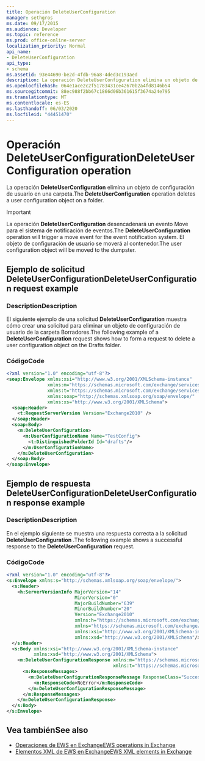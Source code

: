 ```yaml
---
title: Operación DeleteUserConfiguration
manager: sethgros
ms.date: 09/17/2015
ms.audience: Developer
ms.topic: reference
ms.prod: office-online-server
localization_priority: Normal
api_name:
- DeleteUserConfiguration
api_type:
- schema
ms.assetid: 93e44690-be2d-4fdb-96a8-4ded3c193aed
description: La operación DeleteUserConfiguration elimina un objeto de configuración de usuario en una carpeta.
ms.openlocfilehash: 064e1ace2c2f51783431ce42670b2a4fd8146b54
ms.sourcegitcommit: 88ec988f2bb67c1866d06b361615f3674a24e795
ms.translationtype: MT
ms.contentlocale: es-ES
ms.lasthandoff: 06/03/2020
ms.locfileid: "44451470"
---
```

# <a name="deleteuserconfiguration-operation"></a><span data-ttu-id="d9a39-103">Operación DeleteUserConfiguration</span><span class="sxs-lookup"><span data-stu-id="d9a39-103">DeleteUserConfiguration operation</span></span>

<span data-ttu-id="d9a39-104">La operación **DeleteUserConfiguration** elimina un objeto de configuración de usuario en una carpeta.</span><span class="sxs-lookup"><span data-stu-id="d9a39-104">The **DeleteUserConfiguration** operation deletes a user configuration object on a folder.</span></span> 
  
> [!IMPORTANT]
> <span data-ttu-id="d9a39-105">La operación **DeleteUserConfiguration** desencadenará un evento Move para el sistema de notificación de eventos.</span><span class="sxs-lookup"><span data-stu-id="d9a39-105">The **DeleteUserConfiguration** operation will trigger a move event for the event notification system.</span></span> <span data-ttu-id="d9a39-106">El objeto de configuración de usuario se moverá al contenedor.</span><span class="sxs-lookup"><span data-stu-id="d9a39-106">The user configuration object will be moved to the dumpster.</span></span> 
  
## <a name="deleteuserconfiguration-request-example"></a><span data-ttu-id="d9a39-107">Ejemplo de solicitud DeleteUserConfiguration</span><span class="sxs-lookup"><span data-stu-id="d9a39-107">DeleteUserConfiguration request example</span></span>

### <a name="description"></a><span data-ttu-id="d9a39-108">Description</span><span class="sxs-lookup"><span data-stu-id="d9a39-108">Description</span></span>

<span data-ttu-id="d9a39-109">El siguiente ejemplo de una solicitud **DeleteUserConfiguration** muestra cómo crear una solicitud para eliminar un objeto de configuración de usuario de la carpeta Borradores.</span><span class="sxs-lookup"><span data-stu-id="d9a39-109">The following example of a **DeleteUserConfiguration** request shows how to form a request to delete a user configuration object on the Drafts folder.</span></span> 
  
### <a name="code"></a><span data-ttu-id="d9a39-110">Código</span><span class="sxs-lookup"><span data-stu-id="d9a39-110">Code</span></span>

```XML
<?xml version="1.0" encoding="utf-8"?>
<soap:Envelope xmlns:xsi="http://www.w3.org/2001/XMLSchema-instance"
               xmlns:m="https://schemas.microsoft.com/exchange/services/2006/messages"
               xmlns:t="https://schemas.microsoft.com/exchange/services/2006/types"
               xmlns:soap="http://schemas.xmlsoap.org/soap/envelope/"
               xmlns:xs="http://www.w3.org/2001/XMLSchema">
  <soap:Header>
    <t:RequestServerVersion Version="Exchange2010" />
  </soap:Header>
  <soap:Body>
    <m:DeleteUserConfiguration>
      <m:UserConfigurationName Name="TestConfig">
        <t:DistinguishedFolderId Id="drafts"/>
      </m:UserConfigurationName>
    </m:DeleteUserConfiguration>
  </soap:Body>
</soap:Envelope>
```

## <a name="deleteuserconfiguration-response-example"></a><span data-ttu-id="d9a39-111">Ejemplo de respuesta DeleteUserConfiguration</span><span class="sxs-lookup"><span data-stu-id="d9a39-111">DeleteUserConfiguration response example</span></span>

### <a name="description"></a><span data-ttu-id="d9a39-112">Description</span><span class="sxs-lookup"><span data-stu-id="d9a39-112">Description</span></span>

<span data-ttu-id="d9a39-113">En el ejemplo siguiente se muestra una respuesta correcta a la solicitud **DeleteUserConfiguration** .</span><span class="sxs-lookup"><span data-stu-id="d9a39-113">The following example shows a successful response to the **DeleteUserConfiguration** request.</span></span> 
  
### <a name="code"></a><span data-ttu-id="d9a39-114">Código</span><span class="sxs-lookup"><span data-stu-id="d9a39-114">Code</span></span>

```XML
<?xml version="1.0" encoding="utf-8"?>
<s:Envelope xmlns:s="http://schemas.xmlsoap.org/soap/envelope/">
  <s:Header>
    <h:ServerVersionInfo MajorVersion="14" 
                         MinorVersion="0" 
                         MajorBuildNumber="639" 
                         MinorBuildNumber="20" 
                         Version="Exchange2010" 
                         xmlns:h="https://schemas.microsoft.com/exchange/services/2006/types" 
                         xmlns="https://schemas.microsoft.com/exchange/services/2006/types" 
                         xmlns:xsi="http://www.w3.org/2001/XMLSchema-instance" 
                         xmlns:xsd="http://www.w3.org/2001/XMLSchema"/>
  </s:Header>
  <s:Body xmlns:xsi="http://www.w3.org/2001/XMLSchema-instance" 
          xmlns:xsd="http://www.w3.org/2001/XMLSchema">
    <m:DeleteUserConfigurationResponse xmlns:m="https://schemas.microsoft.com/exchange/services/2006/messages" 
                                       xmlns:t="https://schemas.microsoft.com/exchange/services/2006/types">
      <m:ResponseMessages>
        <m:DeleteUserConfigurationResponseMessage ResponseClass="Success">
          <m:ResponseCode>NoError</m:ResponseCode>
        </m:DeleteUserConfigurationResponseMessage>
      </m:ResponseMessages>
    </m:DeleteUserConfigurationResponse>
  </s:Body>
</s:Envelope>
```

## <a name="see-also"></a><span data-ttu-id="d9a39-115">Vea también</span><span class="sxs-lookup"><span data-stu-id="d9a39-115">See also</span></span>

- [<span data-ttu-id="d9a39-116">Operaciones de EWS en Exchange</span><span class="sxs-lookup"><span data-stu-id="d9a39-116">EWS operations in Exchange</span></span>](ews-operations-in-exchange.md) 
- [<span data-ttu-id="d9a39-117">Elementos XML de EWS en Exchange</span><span class="sxs-lookup"><span data-stu-id="d9a39-117">EWS XML elements in Exchange</span></span>](ews-xml-elements-in-exchange.md)

